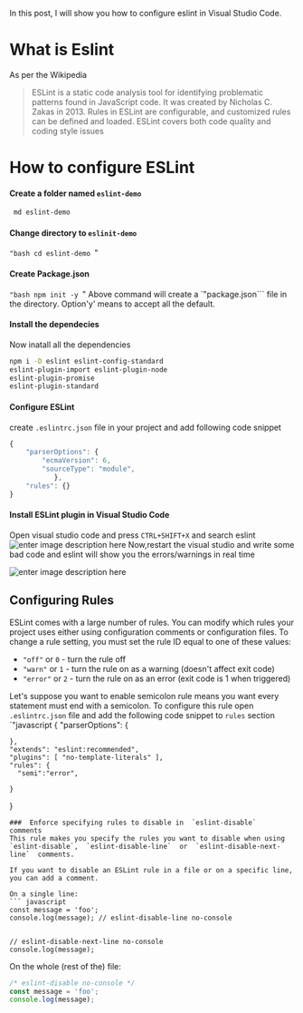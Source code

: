 In this post, I will show you how to configure eslint in Visual Studio Code. 

# What  is Eslint
As per the Wikipedia

> ESLint is a static code analysis tool for identifying problematic patterns found in JavaScript code. It was created by Nicholas C. Zakas in 2013. Rules in ESLint are configurable, and customized rules can be defined and loaded. ESLint covers both code quality and coding style issues
# How to configure ESLint

 #### Create a folder named `eslint-demo`
 ``` bash
  md eslint-demo
  ```
  
 #### Change directory to `eslinit-demo`
`"bash
cd eslint-demo
`"
####  Create Package.json
`"bash
npm init -y
`"
Above command will create a `"package.json``` file in the directory. Option'y' means to accept all the default.

#### Install the dependecies
Now inatall all the dependencies
``` bash
npm i -D eslint eslint-config-standard 
eslint-plugin-import eslint-plugin-node 
eslint-plugin-promise 
eslint-plugin-standard
```
#### Configure ESLint
create `.eslintrc.json` file in your project and add following code snippet
``` javascript
{
    "parserOptions": {
        "ecmaVersion": 6,
        "sourceType": "module",
           },
    "rules": {}
}
```
#### Install ESLint plugin in Visual Studio Code
Open visual studio code and press `CTRL+SHIFT+X` and search eslint
![enter image description here](https://i.imgur.com/dsmc4E5.png)
Now,restart the visual studio and write some bad code and eslint will show you the errors/warnings in real time

![enter image description here](https://i.imgur.com/3PUZci5.png)


## Configuring Rules[](https://eslint.org/docs/2.13.1/user-guide/configuring#configuring-rules)

ESLint comes with a large number of rules. You can modify which rules your project uses either using configuration comments or configuration files. To change a rule setting, you must set the rule ID equal to one of these values:

-   `"off"`  or  `0`  - turn the rule off
-   `"warn"`  or  `1`  - turn the rule on as a warning (doesn't affect exit code)
-   `"error"`  or  `2`  - turn the rule on as an error (exit code is 1 when triggered)

Let's suppose you want to enable semicolon rule means you want every statement must end with a semicolon. To configure this rule open `.eslintrc.json` file and add the following code snippet to `rules` section
`"javascript
{
    "parserOptions": {
      
    },
    "extends": "eslint:recommended",
    "plugins": [ "no-template-literals" ],
    "rules": {
      "semi":"error",
        
    }
}
```
###  Enforce specifying rules to disable in  `eslint-disable`  comments
This rule makes you specify the rules you want to disable when using  `eslint-disable`,  `eslint-disable-line`  or  `eslint-disable-next-line`  comments.

If you want to disable an ESLint rule in a file or on a specific line, you can add a comment.

On a single line:
``` javascript
const message = 'foo';
console.log(message); // eslint-disable-line no-console


// eslint-disable-next-line no-console
console.log(message);
```
On the whole (rest of the) file:
``` javascript
/* eslint-disable no-console */
const message = 'foo';
console.log(message);
```
<!--stackedit_data:
eyJoaXN0b3J5IjpbNjQwMTM5ODY4XX0=
-->